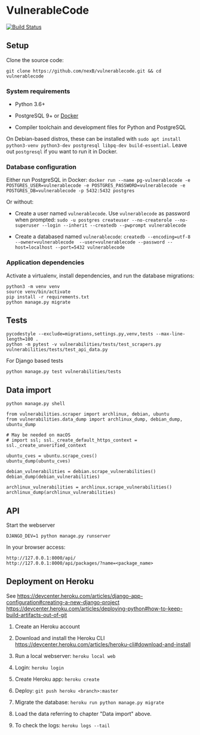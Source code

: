 # VulnerableCode

[![Build Status](https://travis-ci.org/nexB/vulnerablecode.svg?branch=develop)](https://travis-ci.org/nexB/vulnerablecode)

## Setup

Clone the source code:

```
git clone https://github.com/nexB/vulnerablecode.git && cd vulnerablecode
```

### System requirements

- Python 3.6+

- PostgreSQL 9+ or [Docker](https://hub.docker.com/search/?type=edition&offering=community)

- Compiler toolchain and development files for Python and PostgreSQL

On Debian-based distros, these can be installed with `sudo apt install python3-venv python3-dev postgresql libpq-dev build-essential`. Leave out `postgresql` if you want to run it in Docker.

### Database configuration

Either run PostgreSQL in Docker:
`docker run --name pg-vulnerablecode -e POSTGRES_USER=vulnerablecode -e POSTGRES_PASSWORD=vulnerablecode -e POSTGRES_DB=vulnerablecode -p 5432:5432 postgres`

Or without:

- Create a user named `vulnerablecode`. Use `vulnerablecode` as password when prompted:
  `sudo -u postgres createuser --no-createrole --no-superuser --login --inherit --createdb --pwprompt vulnerablecode`

- Create a databased named `vulnerablecode`:
  `createdb --encoding=utf-8 --owner=vulnerablecode  --user=vulnerablecode --password --host=localhost --port=5432 vulnerablecode`

### Application dependencies

Activate a virtualenv, install dependencies, and run the database migrations:

```
python3 -m venv venv
source venv/bin/activate
pip install -r requirements.txt
python manage.py migrate
```

## Tests

```
pycodestyle --exclude=migrations,settings.py,venv,tests --max-line-length=100 .
python -m pytest -v vulnerabilities/tests/test_scrapers.py vulnerabilities/tests/test_api_data.py
```

For Django based tests
```
python manage.py test vulnerabilities/tests
```

## Data import

```
python manage.py shell
```

```
from vulnerabilities.scraper import archlinux, debian, ubuntu
from vulnerabilities.data_dump import archlinux_dump, debian_dump, ubuntu_dump

# May be needed on macOS
# import ssl; ssl._create_default_https_context = ssl._create_unverified_context

ubuntu_cves = ubuntu.scrape_cves()
ubuntu_dump(ubuntu_cves)

debian_vulnerabilities = debian.scrape_vulnerabilities()
debian_dump(debian_vulnerabilities)

archlinux_vulnerabilities = archlinux.scrape_vulnerabilities()
archlinux_dump(archlinux_vulnerabilities)
```

## API

Start the webserver

```
DJANGO_DEV=1 python manage.py runserver
```

In your browser access:

```
http://127.0.0.1:8000/api/
http://127.0.0.1:8000/api/packages/?name=<package_name>
```

## Deployment on Heroku

See https://devcenter.heroku.com/articles/django-app-configuration#creating-a-new-django-project
https://devcenter.heroku.com/articles/deploying-python#how-to-keep-build-artifacts-out-of-git

1. Create an Heroku account

2. Download and install the Heroku CLI https://devcenter.heroku.com/articles/heroku-cli#download-and-install

3. Run a local webserver: `heroku local web`

4. Login: `heroku login`

5. Create Heroku app: `heroku create`

6. Deploy: `git push heroku <branch>:master`

7. Migrate the database: `heroku run python manage.py migrate`

8. Load the data referring to chapter "Data import" above.

9. To check the logs: `heroku logs --tail`

